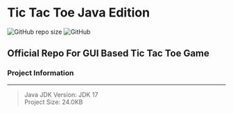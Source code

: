 # Tic Tac Toe Java Edition

<img alt="GitHub repo size" src="https://img.shields.io/github/repo-size/Creator-Solutions/TicTacToe?style=flat-square"> ![GitHub](https://img.shields.io/github/license/Creator-Solutions/TicTacToe)

## Official Repo For GUI Based Tic Tac Toe Game

### Project Information
-----

> Java JDK Version: JDK 17 <br>
> Project Size: 24.0KB







